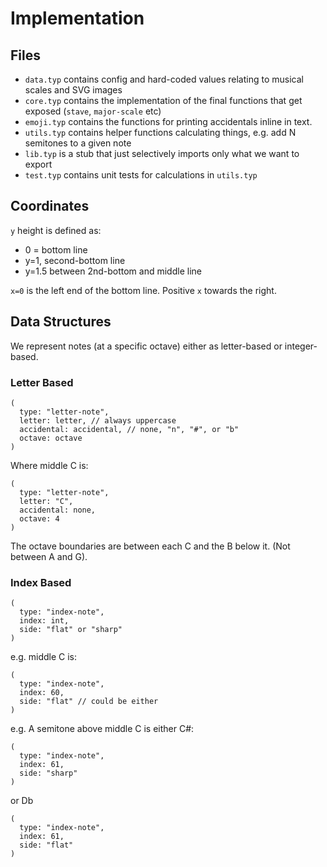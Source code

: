 # Implementation

## Files

* `data.typ` contains config and hard-coded values relating to musical scales and SVG images
* `core.typ` contains the implementation of the final functions that get exposed (`stave`, `major-scale` etc)
* `emoji.typ` contains the functions for printing accidentals inline in text.
* `utils.typ` contains helper functions calculating things, e.g. add N semitones to a given note
* `lib.typ` is a stub that just selectively imports only what we want to export
* `test.typ` contains unit tests for calculations in `utils.typ`

## Coordinates

`y` height is defined as:

- 0 = bottom line
- y=1, second-bottom line
- y=1.5 between 2nd-bottom and middle line

`x=0` is the left end of the bottom line. Positive `x` towards the right.

## Data Structures

We represent notes (at a specific octave) either as letter-based or integer-based.

### Letter Based



```
(
  type: "letter-note",
  letter: letter, // always uppercase
  accidental: accidental, // none, "n", "#", or "b"
  octave: octave
)
```

Where middle C is:

```
(
  type: "letter-note",
  letter: "C",
  accidental: none,
  octave: 4
)
```

The octave boundaries are between each C and the B below it. (Not between A and G).

### Index Based

```
(
  type: "index-note",
  index: int,
  side: "flat" or "sharp"
)
```

e.g. middle C is:

```
(
  type: "index-note",
  index: 60,
  side: "flat" // could be either
)
```

e.g. A semitone above middle C is either C#:

```
(
  type: "index-note",
  index: 61,
  side: "sharp"
)
```

or Db

```
(
  type: "index-note",
  index: 61,
  side: "flat"
)
```